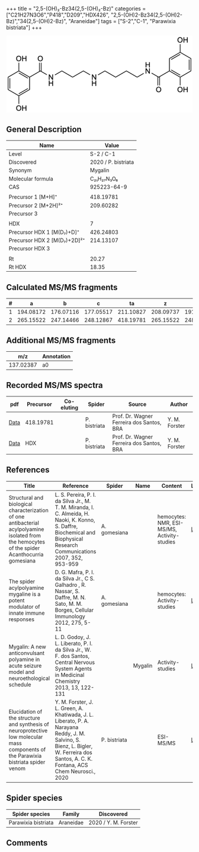 +++
title = "2,5-(OH)₂-Bz34(2,5-(OH)₂-Bz)"
categories = ["C21H27N3O6","P418","D209","HDX426",
"2,5-(OH)2-Bz34(2,5-(OH)2-Bz)","34(2,5-(OH)2-Bz)",
"Araneidae"]
tags = ["S-2","C-1",
"Parawixia bistriata"]
+++

![](/img/2-5-OH2-Bz34(2-5-OH2-Bz).png)

## General Description

| Name                        | Value               |
|-----------------------------|---------------------|
| Level                       | S-2 / C-1                  |
| Discovered                  | 2020 / P. bistriata |
| Synonym                     | Mygalin             |
| Molecular formula           | C₂₁H₂₇N₃O₆          |
| CAS                         | 925223-64-9         |
|                             |                     |
| Precursor 1 [M+H]⁺          | 418.19781           |
| Precursor 2 [M+2H]²⁺        | 209.60282           |
| Precursor 3                 |                     |
|                             |                     |
| HDX                         | 7                   |
| Precursor HDX 1 [M(D₇)+D]⁺   | 426.24803           |
| Precursor HDX 2 [M(D₇)+2D]²⁺ | 214.13107           |
| Precursor HDX 3             |                     |
|                             |                     |
| Rt                          | 20.27                    |
| Rt HDX                      | 18.35                    |

## Calculated MS/MS fragments

| # | a         | b         | c         | ta        | z         | y         | tz        |
|---|-----------|-----------|-----------|-----------|-----------|-----------|-----------|
| 1 | 194.08172 | 176.07116 | 177.05517 | 211.10827 | 208.09737 | 191.07082 | 225.12392 |
| 2 | 265.15522 | 247.14466 | 248.12867 | 418.19781 | 265.15522 | 248.12867 | 282.18177 |

## Additional MS/MS fragments

| m/z       | Annotation |
|-----------|------------|
| 137.02387 | a0         |

## Recorded MS/MS spectra

| pdf | Precursor | Co-eluting | Spider | Source | Author |
|-----|-----------|------------|--------|--------|--------|
| [Data](/pdf/P-bistriata/418_2-5-OH2-Bz34(2-5-OH2-Bz)_Pb.pdf) | 418.19781 |           | P. bistriata | Prof. Dr. Wagner Ferreira dos Santos, BRA | Y. M. Forster |
| [Data](/pdf/P-bistriata/418_2-5-OH2-Bz34(2-5-OH2-Bz)_Pb_HDX.pdf) | HDX |           | P. bistriata | Prof. Dr. Wagner Ferreira dos Santos, BRA | Y. M. Forster |

## References

| Title                                                                                                                                           | Reference                                                                                                                                                                 | Spider       | Name    | Content                                     | Link                                                                                   |
|-------------------------------------------------------------------------------------------------------------------------------------------------|---------------------------------------------------------------------------------------------------------------------------------------------------------------------------|--------------|---------|---------------------------------------------|----------------------------------------------------------------------------------------|
| Structural and biological characterization of one antibacterial acylpolyamine isolated from the hemocytes of the spider Acanthocurria gomesiana | L. S. Pereira, P. I. da Silva Jr., M. T. M. Miranda, I. C. Almeida, H. Naoki, K. Konno, S. Daffre, Biochemical and Biophysical Research Communications 2007, 352, 953-959 | A. gomesiana |         | hemocytes: NMR, ESI-MS/MS, Activity-studies | [Link](https://www.sciencedirect.com/science/article/pii/S0006291X06026179)            |
| The spider acylpolyamine mygaline is a potent modulator of innate immune responses                                                              | D. G. Mafra, P. I. da Silva Jr., C S. Galhadro , R. Nassar, S. Daffre, M. N. Sato, M. M. Borges, Cellular Immunology 2012, 275, 5-11                                      | A. gomesiana |         | hemocytes: Activity-studies                 | [Link](https://www.sciencedirect.com/science/article/pii/S0008874912000627?via%3Dihub) |
| Mygalin: A new anticonvulsant polyamine in acute seizure model and neuroethological schedule                                                    | L. D. Godoy, J. L. Liberato, P. I. da Silva Jr., W. F. dos Santos, Central Nervous System Agents in Medicinal Chemistry 2013, 13, 122-131                                 |              | Mygalin | Activity-studies                            | [Link](http://www.eurekaselect.com/112880/article)                                     |
| Elucidation of the structure and synthesis of neuroprotective low molecular mass components of the Parawixia bistriata spider venom      | Y. M. Forster, J. L. Green, A. Khatiwada, J. L. Liberato, P. A. Narayana Reddy, J. M. Salvino, S. Bienz, L. Bigler, W. Ferreira dos Santos, A. C. K. Fontana, ACS Chem Neurosci., 2020          | P. bistriata       |      | ESI-MS/MS        | [Link](https://pubs.acs.org/doi/10.1021/acschemneuro.0c00007)     |

## Spider species

| Spider species      | Family    | Discovered           |
|---------------------|-----------|----------------------|
| Parawixia bistriata | Araneidae | 2020 / Y. M. Forster |

## Comments

